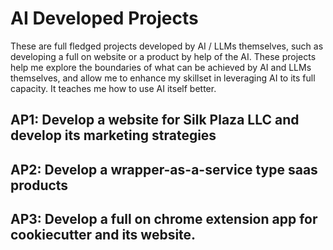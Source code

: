 # AI Developed Projects
These are full fledged projects developed by AI / LLMs themselves, such as developing a full on website or a product by help of the AI.
These projects help me explore the boundaries of what can be achieved by AI and LLMs themselves, and allow me to enhance my skillset in leveraging AI to its full capacity. It teaches me how to use AI itself better.


## AP1: Develop a website for Silk Plaza LLC and develop its marketing strategies


## AP2: Develop a wrapper-as-a-service type saas products


## AP3: Develop a full on chrome extension app for cookiecutter and its website.




